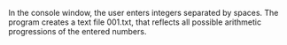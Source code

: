 In the console window, the user enters integers separated by spaces.
The program creates a text file 001.txt, that reflects all possible arithmetic progressions of the entered numbers.
